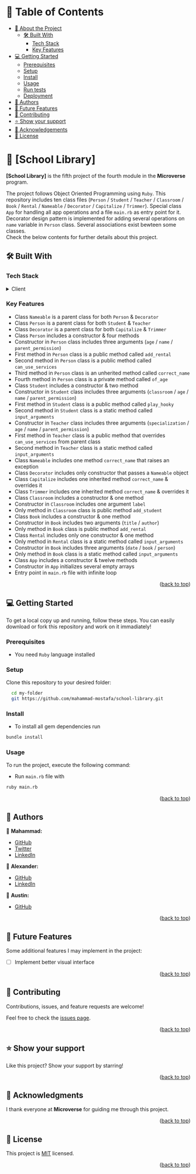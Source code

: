 <a name="readme-top"></a>

<!-- TABLE OF CONTENTS -->

# 📗 Table of Contents

- [📖 About the Project](#about-project)
  - [🛠 Built With](#built-with)
    - [Tech Stack](#tech-stack)
    - [Key Features](#key-features)
- [💻 Getting Started](#getting-started)
  - [Prerequisites](#prerequisites)
  - [Setup](#setup)
  - [Install](#install)
  - [Usage](#usage)
  - [Run tests](#run-tests)
  - [Deployment](#deployment)
- [👥 Authors](#authors)
- [🔭 Future Features](#future-features)
- [🤝 Contributing](#contributing)
- [⭐️ Show your support](#support)
- [🙏 Acknowledgements](#acknowledgements)
- [📝 License](#license)

<!-- PROJECT DESCRIPTION -->

# 📖 [School Library] <a name="about-project"></a>

**[School Library]** is the fifth project of the fourth module in the **Microverse** program.

The project follows Object Oriented Programming using `Ruby`.
This repository includes ten class files (`Person` / `Student` / `Teacher` / `Classroom` / `Book` / `Rental` / `Nameable` / `Decorator` / `Capitalize` / `Trimmer`).
Special class `App` for handling all app operations and a file `main.rb` as entry point for it.
Decorator design pattern is implemented for adding several operations on `name` variable in `Person` class.
Several associations exist bewteen some classes.
<br/>
Check the below contents for further details about this project.

## 🛠 Built With <a name="built-with"></a>

### Tech Stack <a name="tech-stack"></a>

<details>
  <summary>Client</summary>
  <ul>
    <li><a href="https://www.ruby-lang.org/es/">Ruby</a></li>
  </ul>
</details>

<!-- Features -->

### Key Features <a name="key-features"></a>

- Class `Nameable` is a parent class for both `Person` & `Decorator`
- Class `Person` is a parent class for both `Student` & `Teacher`
- Class `Decorator` is a parent class for both `Capitalize` & `Trimmer`
- Class `Person` includes a constructor & four methods
- Constructor in `Person` class includes three arguments (`age` / `name` / `parent_permission`)
- First method in `Person` class is a public method called `add_rental`
- Second method in `Person` class is a public method called `can_use_services`
- Third method in `Person` class is an unherited method called `correct_name`
- Fourth method in `Person` class is a private method called `of_age`
- Class `Student` includes a constructor & two method
- Constructor in `Student` class includes three arguments (`classroom` / `age` / `name` / `parent_permission`)
- First method in `Student` class is a public method called `play_hooky`
- Second method in `Student` class is a static method called `input_arguments`
- Constructor in `Teacher` class includes three arguments (`specialization` / `age` / `name` / `parent_permission`)
- First method in `Teacher` class is a public method that overrides `can_use_services` from parent class
- Second method in `Teacher` class is a static method called `input_arguments`
- Class `Nameable` includes one method `correct_name` that raises an exception
- Class `Decorator` includes only constructor that passes a `Nameable` object
- Class `Capitalize` includes one inherited method `correct_name` & overrides it
- Class `Trimmer` includes one inherited method `correct_name` & overrides it
- Class `Classroom` includes a constructor & one method
- Constructor in `Classroom` includes one argument `label`
- Only method in `Classroom` class is public method `add_student`
- Class `Book` includes a constructor & one method
- Constructor in `Book` includes two arguments (`title` / `author`)
- Only method in `Book` class is public method `add_rental`
- Class `Rental` includes only one constructor & one method
- Only method in `Rental` class is a static method called `input_arguments`
- Constructor in `Book` includes three arguments (`date` / `book` / `person`)
- Only method in `Book` class is a static method called `input_arguments`
- Class `App` includes a constructor & twelve methods
- Constructor in `App` initializes several empty arrays
- Entry point in `main.rb` file with infinite loop

<p align="right">(<a href="#readme-top">back to top</a>)</p>

<!-- GETTING STARTED -->

## 💻 Getting Started <a name="getting-started"></a>

To get a local copy up and running, follow these steps. You can easily download or fork this repository and work on it immadiately!

### Prerequisites

- You need `Ruby` language installed

### Setup

Clone this repository to your desired folder:

```sh
  cd my-folder
  git https://github.com/mahammad-mostafa/school-library.git
```

### Install

- To install all gem dependencies run
```sh
bundle install
```

### Usage

To run the project, execute the following command:

- Run `main.rb` file with
```sh
ruby main.rb
```

<p align="right">(<a href="#readme-top">back to top</a>)</p>

<!-- AUTHORS -->

## 👥 Authors <a name="authors"></a>

📌 **Mahammad:**
- [GitHub](https://github.com/mahammad-mostafa)
- [Twitter](https://twitter.com/mahammad_mostfa)
- [LinkedIn](https://linkedin.com/in/mahammad-mostafa)

📌 **Alexander:**
- [GitHub](https://github.com/alexansaa)
- [LinkedIn](https://www.linkedin.com/in/alexander-saavedra-2803b1b6/)

📌 **Austin:**
- [GitHub](https://github.com/stino-x)

<p align="right">(<a href="#readme-top">back to top</a>)</p>

<!-- FUTURE FEATURES -->

## 🔭 Future Features <a name="future-features"></a>

Some additional features I may implement in the project:
- [ ] Implement better visual interface

<p align="right">(<a href="#readme-top">back to top</a>)</p>

<!-- CONTRIBUTING -->

## 🤝 Contributing <a name="contributing"></a>

Contributions, issues, and feature requests are welcome!

Feel free to check the [issues page](../../issues/).

<p align="right">(<a href="#readme-top">back to top</a>)</p>

<!-- SUPPORT -->

## ⭐️ Show your support <a name="support"></a>

Like this project? Show your support by starring!

<p align="right">(<a href="#readme-top">back to top</a>)</p>

<!-- ACKNOWLEDGEMENTS -->

## 🙏 Acknowledgments <a name="acknowledgements"></a>

I thank everyone at **Microverse** for guiding me through this project.

<p align="right">(<a href="#readme-top">back to top</a>)</p>

<!-- LICENSE -->

## 📝 License <a name="license"></a>

This project is [MIT](./LICENSE.md) licensed.

<p align="right">(<a href="#readme-top">back to top</a>)</p>
